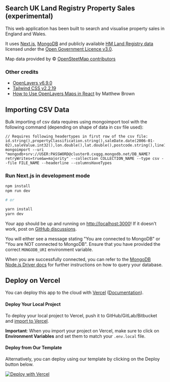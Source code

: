 ## Search UK Land Registry Property Sales (experimental)

This web application has been built to search and visualise property sales in England and Wales.

It uses [Next.js](https://nextjs.org/), [MongoDB](https://www.mongodb.com/) and publicly available [HM Land Registry data](https://www.gov.uk/government/statistical-data-sets/price-paid-data-downloads) licensed under the [Open Government Licence v3.0](https://www.nationalarchives.gov.uk/doc/open-government-licence/version/3/).

Map data provided by &copy; [OpenSteetMap contributors](https://www.openstreetmap.org/copyright)


### Other credits

- [OpenLayers v6.9.0](https://openlayers.org/)
- [Tailwind CSS v2.2.19](https://tailwindcss.com/)
- [How to Use OpenLayers Maps in React](https://medium.com/swlh/how-to-incorporate-openlayers-maps-into-react-65b411985744) by Matthew Brown


## Importing CSV Data

Bulk importing of csv data requires using mongoimport tool with the following command (depending on shape of data in csv file used):

```
// Requires following headertypes in first row of the csv file: id.string(),propertyClassification.string(),saleDate.date(2006-01-02),saleValue.int32(),lon.double(),lat.double(),postcode.string(),line1.string(),line2.string(),city.string(),county.string()
mongoimport --uri "mongodb+srv://USER:PASSWORD@cluster0.cxqgg.mongodb.net/DB_NAME?retryWrites=true&w=majority" --collection COLLECTION_NAME --type csv --file FILE_NAME --headerline --columnsHaveTypes

```


### Run Next.js in development mode

```bash
npm install
npm run dev

# or

yarn install
yarn dev
```

Your app should be up and running on [http://localhost:3000](http://localhost:3000)! If it doesn't work, post on [GitHub discussions](https://github.com/vercel/next.js/discussions).

You will either see a message stating "You are connected to MongoDB" or "You are NOT connected to MongoDB". Ensure that you have provided the correct `MONGODB_URI` environment variable.

When you are successfully connected, you can refer to the [MongoDB Node.js Driver docs](https://mongodb.github.io/node-mongodb-native/3.4/tutorials/collections/) for further instructions on how to query your database.



## Deploy on Vercel

You can deploy this app to the cloud with [Vercel](https://vercel.com?utm_source=github&utm_medium=readme&utm_campaign=next-example) ([Documentation](https://nextjs.org/docs/deployment)).



#### Deploy Your Local Project

To deploy your local project to Vercel, push it to GitHub/GitLab/Bitbucket and [import to Vercel](https://vercel.com/new?utm_source=github&utm_medium=readme&utm_campaign=next-example).

**Important**: When you import your project on Vercel, make sure to click on **Environment Variables** and set them to match your `.env.local` file.



#### Deploy from Our Template

Alternatively, you can deploy using our template by clicking on the Deploy button below.

[![Deploy with Vercel](https://vercel.com/button)](https://vercel.com/new/git/external?repository-url=https://github.com/vercel/next.js/tree/canary/examples/with-mongodb&project-name=with-mongodb&repository-name=with-mongodb&env=MONGODB_URI,MONGODB_DB&envDescription=Required%20to%20connect%20the%20app%20with%20MongoDB)
